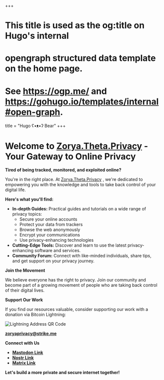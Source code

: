 +++
# This title is used as the og:title on Hugo's internal
# opengraph structured data template on the home page.
# See https://ogp.me/ and https://gohugo.io/templates/internal#open-graph.
title = "Hugo ʕ•ᴥ•ʔ Bear"
+++


# Welcome to [Zorya.Theta.Privacy](https://zoryaprivacy.libretechsystems.xyz/) - Your Gateway to Online Privacy

**Tired of being tracked, monitored, and exploited online?**

You're in the right place. At [Zorya.Theta.Privacy](https://zoryaprivacy.libretechsystems.xyz/) , we're dedicated to empowering you with the knowledge and tools to take back control of your digital life. 

**Here's what you'll find:**

* **In-depth Guides:**  Practical guides and tutorials on a wide range of privacy topics:
    * Secure your online accounts
    * Protect your data from trackers
    * Browse the web anonymously
    * Encrypt your communications
    * Use privacy-enhancing technologies
* **Cutting-Edge Tools:**  Discover and learn to use the latest privacy-enhancing software and services.
* **Community Forum:**  Connect with like-minded individuals, share tips, and get support on your privacy journey.

**Join the Movement**

We believe everyone has the right to privacy. Join our community and become part of a growing movement of people who are taking back control of their digital lives.

**Support Our Work**

If you find our resources valuable, consider supporting our work with a donation via Bitcoin Lightning:

![Lightning Address QR Code](https://pub-cfc01c1ff8fe4f98b57512f464580cf2.r2.dev/photo_2024-10-30_11-55-59.jpg)

**zoryaprivacy@strike.me**

**Connect with Us**

* **[Mastodon Link](https://mastodon.social/@libretechsystems)**
* **[Nostr Link](wss://libretechsystems.nostr1.com)** 
* **[Matrix Link](https://matrix.to/#/@libretech-systems:matrix.org)** 

**Let's build a more private and secure internet together!**